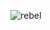 ![rebel](https://github.com/LLArmendane/rebel-software/assets/66041511/62f92989-a575-4292-94db-c6ba3875db56)
